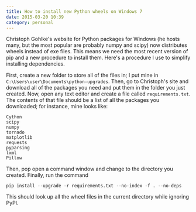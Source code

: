 ```yaml
---
title: How to install new Python wheels on Windows 7
date: 2015-03-20 10:39
category: personal
---
```


Christoph Gohlke's website for Python packages for Windows (he hosts many, but the most popular are probably numpy and scipy) now distributes wheels instead of exe files.
This means we need the most recent version of pip and a new procedure to install them.
Here's a procedure I use to simplify installing dependencies.
<!--more-->

First, create a new folder to store all of the files in; I put mine in `C:\Users\user\Documents\python-upgrades`.
Then, go to Christoph's site and download all of the packages you need and put them in the folder you just created.
Now, open any text editor and create a file called `requirements.txt`.
The contents of that file should be a list of all the packages you downloaded; for instance, mine looks like:

    Cython
    scipy
    numpy
    tornado
    matplotlib
    requests
    pyparsing
    lxml
    Pillow

Then, pop open a command window and change to the directory you created.
Finally, run the command

    pip install --upgrade -r requirements.txt --no-index -f . --no-deps

This should look up all the wheel files in the current directory while ignoring PyPI.

